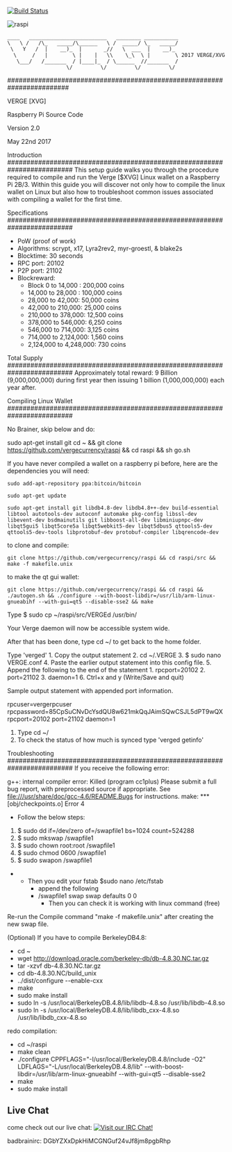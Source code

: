
[![Build Status](https://travis-ci.org/vergecurrency/raspi.svg?branch=master)](https://travis-ci.org/vergecurrency/raspi)

![raspi](https://raw.githubusercontent.com/vergecurrency/raspi/master/vergepi.png)
```
____   _________________________   ________ ___________
\   \ /   /\_   _____/\______   \ /  _____/ \_   _____/
 \   Y   /  |    __)_  |       _//   \  ___  |    __)_ 
  \     /   |        \ |    |   \\    \_\  \ |        \ 2017 VERGE/XVG
   \___/   /_______  / |____|_  / \______  //_______  /
                   \/         \/         \/         \/ 
```                
########################################################################

VERGE [XVG]

Raspberry Pi Source Code

Version 2.0

May 22nd 2017

Introduction
#########################################################################
This setup guide walks you through the procedure required to compile and run the Verge [$XVG] Linux wallet on a Raspberry Pi 2B/3. Within this guide you will discover not only how to compile the linux wallet on Linux but also how to troubleshoot common issues associated with compiling a wallet for the first time.

Specifications
#########################################################################
- PoW (proof of work)
- Algorithms: scrypt, x17, Lyra2rev2, myr-groestl, &amp; blake2s
- Blocktime: 30 seconds
- RPC port: 20102
- P2P port: 21102
- Blockreward:
  - Block 0 to 14,000 : 200,000 coins
  - 14,000 to 28,000 : 100,000 coins
  - 28,000 to 42,000: 50,000 coins
  - 42,000 to 210,000: 25,000 coins
  - 210,000 to 378,000: 12,500 coins
  - 378,000 to 546,000: 6,250 coins
  - 546,000 to 714,000: 3,125 coins
  - 714,000 to 2,124,000: 1,560 coins
  - 2,124,000 to 4,248,000: 730 coins

Total Supply
#########################################################################
Approximately total reward: 9 Billion (9,000,000,000) during first year then issuing 1 billion (1,000,000,000) each year after.


Compiling Linux Wallet
#########################################################################

No Brainer, skip below and do:

sudo apt-get install git
cd ~ && git clone https://github.com/vergecurrency/raspi && cd raspi && sh go.sh

If you have never compiled a wallet on a raspberry pi before, here are the dependencies you will need:

```sudo add-apt-repository ppa:bitcoin/bitcoin```

```sudo apt-get update```

```sudo apt-get install git libdb4.8-dev libdb4.8++-dev build-essential libtool autotools-dev autoconf automake pkg-config libssl-dev libevent-dev bsdmainutils git libboost-all-dev libminiupnpc-dev libqt5gui5 libqt5core5a libqt5webkit5-dev libqt5dbus5 qttools5-dev qttools5-dev-tools libprotobuf-dev protobuf-compiler libqrencode-dev```

to clone and compile:

    git clone https://github.com/vergecurrency/raspi && cd raspi/src && make -f makefile.unix

to make the qt gui wallet:

    git clone https://github.com/vergecurrency/raspi && cd raspi && ./autogen.sh && ./configure --with-boost-libdir=/usr/lib/arm-linux-gnueabihf --with-gui=qt5 --disable-sse2 && make

Type
$ sudo cp ~/raspi/src/VERGEd /usr/bin/

Your Verge daemon will now be accessible system wide.

After that has been done, type cd ~/ to get back to the home folder.

Type 'verged'
    1. Copy the output statement
    2. cd ~/.VERGE
    3. $ sudo nano VERGE.conf
    4. Paste the earlier output statement into this config file.
    5. Append the following to the end of the statement
      1. rpcport=20102
      2. port=21102
      3. daemon=1
    6. Ctrl+x and y (Write/Save and quit)

Sample output statement with appended port information.

rpcuser=vergerpcuser
rpcpassword=85CpSuCNvDcYsdQU8w621mkQqJAimSQwCSJL5dPT9wQX
rpcport=20102
port=21102
daemon=1

1. Type cd ~/
2. To check the status of how much is synced type &#39;verged getinfo&#39;

Troubleshooting
#########################################################################
If you receive the following error:

g++: internal compiler error: Killed (program cc1plus)
Please submit a full bug report,
with preprocessed source if appropriate.
See <file:///usr/share/doc/gcc-4.6/README.Bugs> for instructions.
make: *** [obj/checkpoints.o] Error 4

- Follow the below steps:

1. $ sudo dd if=/dev/zero of=/swapfile1 bs=1024 count=524288
2. $ sudo mkswap /swapfile1
3. $ sudo chown root:root /swapfile1
4. $ sudo chmod 0600 /swapfile1
5. $ sudo swapon /swapfile1

-
  - Then you edit your fstab $sudo nano /etc/fstab
    - append the following
    - /swapfile1 swap swap defaults 0 0
      - Then you can check it is working with linux command (free)

Re-run the Compile command &quot;make -f makefile.unix&quot; after creating the new swap file.
 
(Optional) If you have to compile BerkeleyDB4.8:
 
 - cd ~
 - wget http://download.oracle.com/berkeley-db/db-4.8.30.NC.tar.gz
 - tar -xzvf db-4.8.30.NC.tar.gz
 - cd db-4.8.30.NC/build_unix
 - ../dist/configure --enable-cxx
 - make
 - sudo make install
 - sudo ln -s /usr/local/BerkeleyDB.4.8/lib/libdb-4.8.so /usr/lib/libdb-4.8.so
 - sudo ln -s /usr/local/BerkeleyDB.4.8/lib/libdb_cxx-4.8.so /usr/lib/libdb_cxx-4.8.so
 
redo compilation:
 
 - cd ~/raspi
 - make clean
 - ./configure CPPFLAGS="-I/usr/local/BerkeleyDB.4.8/include -O2" LDFLAGS="-L/usr/local/BerkeleyDB.4.8/lib" --with-boost-libdir=/usr/lib/arm-linux-gnueabihf --with-gui=qt5 --disable-sse2
 - make
 - sudo make install
 
Live Chat
---------

come check out our live chat:
[![Visit our IRC Chat!](https://kiwiirc.com/buttons/chat.freenode.net/verge.png)](https://kiwiirc.com/client/chat.freenode.net/?nick=xvg|?&theme=cli#verge)

badbrainirc: DGbYZXxDpkHiMCGNGuf24vJf8jm8pgbRhp
